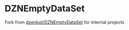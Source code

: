 DZNEmptyDataSet
=================

Fork from [dzenbot/DZNEmptyDataSet](https://github.com/dzenbot/DZNEmptyDataSet) for internal projects
